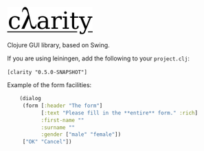 <img src="https://github.com/stathissideris/clarity/raw/master/src/resources/logo.png">

Clojure GUI library, based on Swing.

If you are using leiningen, add the following to your `project.clj`:

`[clarity "0.5.0-SNAPSHOT"]`

Example of the form facilities:

````clojure
    (dialog
     (form [:header "The form"]
           [:text "Please fill in the **entire** form." :rich]
           :first-name ""
           :surname ""
           :gender ["male" "female"])
     ["OK" "Cancel"])
`````
